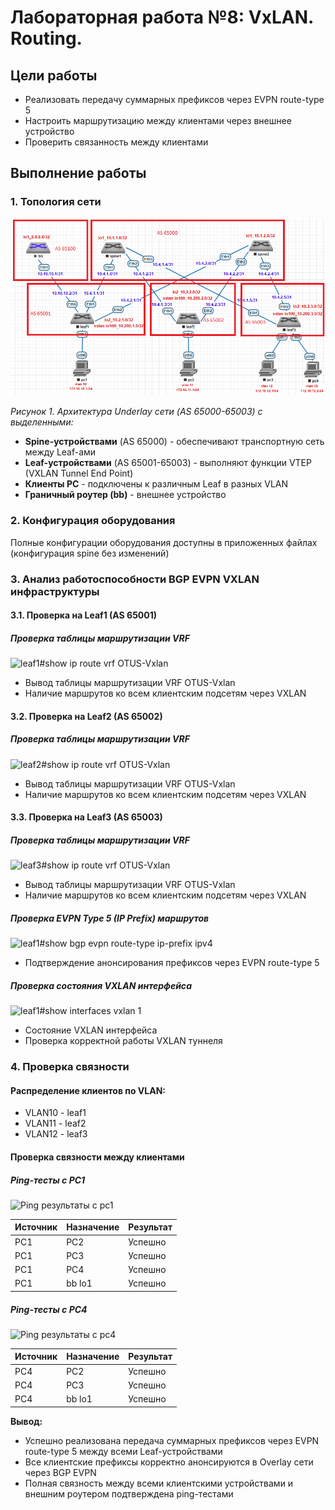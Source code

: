 # Лабораторная работа №8: VxLAN. Routing.

## Цели работы
- Реализовать передачу суммарных префиксов через EVPN route-type 5
- Настроить маршрутизацию между клиентами через внешнее устройство
- Проверить связанность между клиентами

## Выполнение работы

### 1. Топология сети
![Логическая схема сети с обозначением AS](https://github.com/lixadei/Otuslabs/blob/main/lab8/VxLAN.%20Routing-topo.png)

*Рисунок 1. Архитектура Underlay сети (AS 65000-65003) с выделенными:*
- **Spine-устройствами** (AS 65000) - обеспечивают транспортную сеть между Leaf-ами
- **Leaf-устройствами** (AS 65001-65003) - выполняют функции VTEP (VXLAN Tunnel End Point)
- **Клиенты PC** - подключены к различным Leaf в разных VLAN
- **Граничный роутер (bb)** - внешнее устройство

### 2. Конфигурация оборудования
Полные конфигурации оборудования доступны в приложенных файлах (конфигурация spine без изменений)

### 3. Анализ работоспособности BGP EVPN VXLAN инфраструктуры

#### 3.1. Проверка на Leaf1 (AS 65001)

##### Проверка таблицы маршрутизации VRF
![leaf1#show ip route vrf OTUS-Vxlan](https://github.com/user-attachments/assets/5d2b8204-73ab-4dbd-a229-45fe21f9a695)
- Вывод таблицы маршрутизации VRF OTUS-Vxlan
- Наличие маршрутов ко всем клиентским подсетям через VXLAN

#### 3.2. Проверка на Leaf2 (AS 65002)

##### Проверка таблицы маршрутизации VRF
![leaf2#show ip route vrf OTUS-Vxlan](https://github.com/user-attachments/assets/27aa9aae-b0cc-43d0-a32c-4859dd5b7e70)
- Вывод таблицы маршрутизации VRF OTUS-Vxlan
- Наличие маршрутов ко всем клиентским подсетям через VXLAN

#### 3.3. Проверка на Leaf3 (AS 65003)

##### Проверка таблицы маршрутизации VRF
![leaf3#show ip route vrf OTUS-Vxlan](https://github.com/user-attachments/assets/fbc33b20-b046-4603-a1f9-7e42932bea1d)
- Вывод таблицы маршрутизации VRF OTUS-Vxlan
- Наличие маршрутов ко всем клиентским подсетям через VXLAN

##### Проверка EVPN Type 5 (IP Prefix) маршрутов
![leaf1#show bgp evpn route-type  ip-prefix ipv4](https://github.com/user-attachments/assets/f6325fc8-3887-4dd4-8f62-be378141ac95)
- Подтверждение анонсирования префиксов через EVPN route-type 5

##### Проверка состояния VXLAN интерфейса
![leaf1#show interfaces vxlan 1](https://github.com/user-attachments/assets/538b0bd1-9a23-4305-b95c-8958ee1d6a80)
- Состояние VXLAN интерфейса
- Проверка корректной работы VXLAN туннеля

### 4. Проверка связности

#### Распределение клиентов по VLAN:
- VLAN10 - leaf1  
- VLAN11 - leaf2  
- VLAN12 - leaf3  

#### Проверка связности между клиентами

##### Ping-тесты с PC1

![Ping результаты с pc1](https://github.com/user-attachments/assets/d2fa438b-132c-4258-bd12-4aa45b177b4d)

| Источник | Назначение | Результат  |
|----------|------------|------------|
| PC1      | PC2        | Успешно    |
| PC1      | PC3        | Успешно    |
| PC1      | PC4        | Успешно    |
| PC1      | bb lo1     | Успешно    |

##### Ping-тесты с PC4

![Ping результаты с pc4](https://github.com/user-attachments/assets/f09e8506-2315-428a-9230-225b4c67893d)

| Источник | Назначение | Результат  |
|----------|------------|------------|
| PC4      | PC2        | Успешно    | 
| PC4      | PC3        | Успешно    |
| PC4      | bb lo1     | Успешно    |

**Вывод:**  
- Успешно реализована передача суммарных префиксов через EVPN route-type 5 между всеми Leaf-устройствами
- Все клиентские префиксы корректно анонсируются в Overlay сети через BGP EVPN
- Полная связность между всеми клиентскими устройствами и внешним роутером подтверждена ping-тестами

